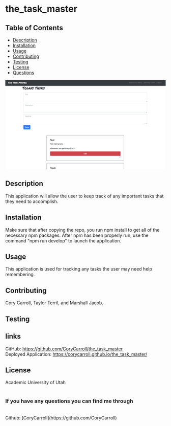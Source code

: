 # the_task_master

## Table of Contents
- [Description](#description)
- [Installation](#installation)
- [Usage](#usage)
- [Contributing](#contributing)
- [Testing](#testing)
- [License](#license)
- [Questions](#userName)

![the_task_master](./images/task_master_photo.jpg)

## Description
This application will allow the user to keep track of any important tasks that they need to accomplish. 

## Installation
Make sure that after copying the repo, you run npm install to get all of the necessary npm packages. After npm has been properly run, use the command "npm run develop" to launch the application.

## Usage
This application is used for tracking any tasks the user may need help remembering.

## Contributing
Cory Carroll, Taylor Terril, and Marshall Jacob.

## Testing

## links
GitHub: https://github.com/CoryCarroll/the_task_master
<br>
Deployed Application: https://corycarroll.github.io/the_task_master/

## License
Academic
University of Utah
<br/>
<br/>
### If you have any questions you can find me through
<br/>
Github:
[CoryCarroll](https://github.com/CoryCarroll)




